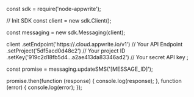 const sdk = require('node-appwrite');

// Init SDK
const client = new sdk.Client();

const messaging = new sdk.Messaging(client);

client
    .setEndpoint('https://<REGION>.cloud.appwrite.io/v1') // Your API Endpoint
    .setProject('5df5acd0d48c2') // Your project ID
    .setKey('919c2d18fb5d4...a2ae413da83346ad2') // Your secret API key
;

const promise = messaging.updateSMS('[MESSAGE_ID]');

promise.then(function (response) {
    console.log(response);
}, function (error) {
    console.log(error);
});